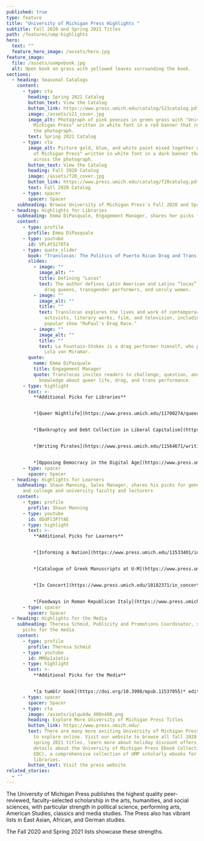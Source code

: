 ```yaml
---
published: true
type: feature
title: "University of Michigan Press Highlights "
subtitle: Fall 2020 and Spring 2021 Titles
path: /features/ump-highlights
hero:
  text: ""
  feature_hero_image: /assets/hero.jpg
feature_image:
  file: /assets/uompebook.jpg
  alt: Open book on grass with yellowed leaves surrounding the book.
sections:
  - heading: Seasonal Catalogs
    content:
      - type: cta
        heading: Spring 2021 Catalog
        button_text: View the Catalog
        button_link: https://www.press.umich.edu/catalog/S21catalog.pdf
        image: /assets/s21_cover.jpg
        image_alt: Photograph of pink peonies in green grass with "University of
          Michigan Press" written in white font in a red banner that runs across
          the photograph.
        text: Spring 2021 Catalog
      - type: cta
        image_alt: Picture gold, blue, and white paint mixed together with "University
          of Michigan Press" written in white font in a dark banner that runs
          across the photograph.
        button_text: View the Catalog
        heading: Fall 2020 Catalog
        image: /assets/f20_cover.jpg
        button_link: https://www.press.umich.edu/catalog/f20catalog.pdf
        text: Fall 2020 Catalog
      - type: spacer
        spacer: Spacer
    subheading: Browse University of Michigan Press's Fall 2020 and Spring 2021 catalogs
  - heading: Highlights for Libraries
    subheading: Emma DiPasquale, Engagement Manager, shares her picks for libraries
    content:
      - type: profile
        profile: Emma DiPasquale
      - type: youtube
        id: VPL4t5278T4
      - type: quote_slider
        book: "Translocas: The Politics of Puerto Rican Drag and Trans Performance"
        slides:
          - image: ""
            image_alt: ""
            title: Defining "Locas"
            text: The author defines Latin American and Latinx “locas” as effeminate men,
              drag queens, transgender performers, and unruly women.
          - image: ""
            image_alt: ""
            title: ""
            text: Translocas explores the lives and work of contemporary performers and
              activists, literary works, film, and television, including the
              popular show "RuPaul's Drag Race."
          - image: ""
            image_alt: ""
            title: ""
            text: La Fountain-Stokes is a drag performer himself, who performs as drag queen
              Lola von Miramar.
        quote:
          name: Emma DiPasquale
          title: Engagement Manager
          quote: Translocas invites readers to challenge, question, and expand their
            knowledge about queer life, drag, and trans performance.
      - type: highlight
        text: >-
          **Additional Picks for Libraries**


          *[Queer Nightlife](https://www.press.umich.edu/11700274/queer_nightlife)* edited by Kemi Adeyemi, Kareem Khubchandani, and Ramón H. Rivera-Servera


          *[Bankruptcy and Debt Collection in Liberal Capitalism](https://www.press.umich.edu/11600140/bankruptcy_and_debt_collection_in_liberal_capitalism)* by Mischa Suter


          *[Writing Pirates](https://www.press.umich.edu/11564671/writing_pirates)* by Yuanfei Wang


          *[Opposing Democracy in the Digital Age](https://www.press.umich.edu/11666233/opposing_democracy_in_the_digital_age)* by Aim Sinpeng
      - type: spacer
        spacer: Spacer
  - heading: Highlights for Learners
    subheading: Shaun Manning, Sales Manager, shares his picks for general readers
      and college and university faculty and lecturers
    content:
      - type: profile
        profile: Shaun Manning
      - type: youtube
        id: dDdFl3P7YAE
      - type: highlight
        text: >-
          **Additional Picks for Learners**


          *[Informing a Nation](https://www.press.umich.edu/11533401/informing_a_nation)* by Mel Laracey 


          *[Catalogue of Greek Manuscripts at U-M](https://www.press.umich.edu/7275146/catalogue_of_greek_manuscripts_at_the_university_of_michigan_ann_arbor)* by Nadezhda Kavrus-Hoffmann with the collaboration of Pablo Alvarez 


          *[In Concert](https://www.press.umich.edu/10182371/in_concert)* by Philip Auslander


          *[Foodways in Roman Republican Italy](https://www.press.umich.edu/11476377/foodways_in_roman_republican_italy)* by Laura Banducci
      - type: spacer
        spacer: Spacer
  - heading: Highlights for the Media
    subheading: Theresa Schmid, Publicity and Promotions Coordinator, shares her
      picks for the media
    content:
      - type: profile
        profile: Theresa Schmid
      - type: youtube
        id: MMOp1a1etis
      - type: highlight
        text: >-
          **Additional Picks for the Media**


          *[a tumblr book](https://doi.org/10.3998/mpub.11537055)* edited by Allison McCracken, Alexander Cho, Louisa Stein, and Indira Neill Hoch
      - type: spacer
        spacer: Spacer
      - type: cta
        image: /assets/iqlqu4dw_400x400.png
        heading: Explore More University of Michigan Press Titles
        button_link: https://www.press.umich.edu/
        text: There are many more exciting University of Michigan Press titles available
          to explore online. Visit our website to browse all fall 2020 and
          spring 2021 titles, learn more about holiday discount offers, and get
          details about the University of Michigan Press Ebook Collection (UMP
          EBC), a comprehensive collection of UMP scholarly ebooks for sale to
          libraries.
        button_text: Visit the press website
related_stories:
  - ""
---
```

The University of Michigan Press publishes the highest quality peer-reviewed, faculty-selected scholarship in the arts, humanities, and social sciences, with particular strength in political science, performing arts, American Studies, classics and media studies. The Press also has vibrant lists in East Asian, African, and German studies.

The Fall 2020 and Spring 2021 lists showcase these strengths.